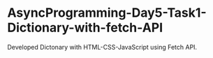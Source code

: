 # AsyncProgramming-Day5-Task1-Dictionary-with-fetch-API
Developed Dictonary with HTML-CSS-JavaScript using Fetch API.

